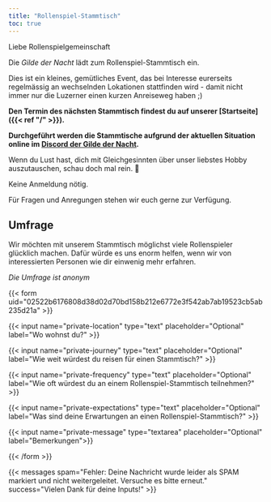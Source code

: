 ```yaml
---
title: "Rollenspiel-Stammtisch"
toc: true
---
```


Liebe Rollenspielgemeinschaft

Die _Gilde der Nacht_ lädt zum Rollenspiel-Stammtisch ein.

Dies ist ein kleines, gemütliches Event, das bei Interesse eurerseits regelmässig an wechselnden Lokationen stattfinden wird - damit nicht immer nur die Luzerner einen kurzen Anreiseweg haben ;)

**Den Termin des nächsten Stammtisch findest du auf unserer [Startseite]({{< ref "/" >}}).**

**Durchgeführt werden die Stammtische aufgrund der aktuellen Situation online im [Discord der Gilde der Nacht](https://discord.gg/G7mkTTB).**

Wenn du Lust hast, dich mit Gleichgesinnten über unser liebstes Hobby auszutauschen, schau doch mal rein. 🎲

Keine Anmeldung nötig.

Für Fragen und Anregungen stehen wir euch gerne zur Verfügung.

## Umfrage

Wir möchten mit unserem Stammtisch möglichst viele Rollenspieler glücklich machen. Dafür würde es uns enorm helfen, wenn wir von interessierten Personen wie dir einwenig mehr erfahren.

_Die Umfrage ist anonym_

{{< form uid="02522b6176808d38d02d70bd158b212e6772e3f542ab7ab19523cb5ab235d21a" >}}

{{< input name="private-location" type="text" placeholder="Optional" label="Wo wohnst du?" >}}

{{< input name="private-journey" type="text" placeholder="Optional" label="Wie weit würdest du reisen für einen Stammtisch?" >}}

{{< input name="private-frequency" type="text" placeholder="Optional" label="Wie oft würdest du an einem Rollenspiel-Stammtisch teilnehmen?" >}}

{{< input name="private-expectations" type="text" placeholder="Optional" label="Was sind deine Erwartungen an einen Rollenspiel-Stammtisch?" >}}

{{< input name="private-message" type="textarea" placeholder="Optional" label="Bemerkungen">}}

{{< /form >}}

{{< messages spam="Fehler: Deine Nachricht wurde leider als SPAM markiert und nicht weitergeleitet. Versuche es bitte erneut." success="Vielen Dank für deine Inputs!" >}}

